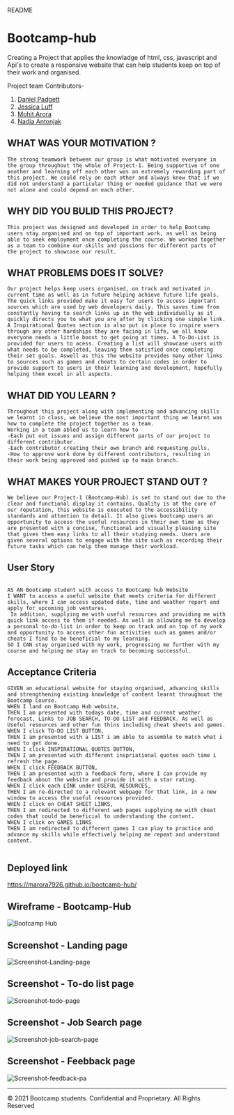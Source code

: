 README

# Bootcamp-hub
Creating a Project that applies the knowladge of html, css, javascript and Api's to create a responsive website that can help students keep on top of their work and organised.

Project team Contributors-

1. [Daniel Padgett](https://github.com/danpadge16)
2. [Jessica Luff](https://github.com/JessLuff)
3. [Mohit Arora](https://github.com/marora7926)
4. [Nadja Antonjak](https://github.com/nadjaantonjak)


## WHAT WAS YOUR MOTIVATION ?

```
The strong teamwork between our group is what motivated everyone in the group throughout the whole of Project-1. Being supportive of one another and learning off each other was an extremely rewarding part of this project. We could rely on each other and always knew that if we did not understand a particular thing or needed guidance that we were not alone and could depend on each other.

```

## WHY DID YOU BULID THIS PROJECT?

```
This project was designed and developed in order to help Bootcamp users stay organised and on top of important work, as well as being able to seek employment once completing the course. We worked together as a team to combine our skills and passions for different parts of the project to showcase our result.

```

## WHAT PROBLEMS DOES IT SOLVE?

```
Our project helps keep users organised, on track and motivated in current time as well as in future helping achieve future life goals. The quick links provided make it easy for users to access important sources which are used by web developers daily. This saves time from constantly having to search links up in the web individually as it quickly directs you to what you are after by clicking one simple link. A Inspirational Quotes section is also put in place to inspire users through any other hardships they are facing in life, we all know everyone needs a little boost to get going at times. A To-Do-List is provided for users to acess. Creating a list will showcase users with what needs to be completed, leaving them satisfied once completing their set goals. Aswell as this the website provides many other links to sources such as games and cheats to certain codes in order to provide support to users in their learning and development, hopefully helping them excel in all aspects.
```

## WHAT DID YOU LEARN ?

```
Throughout this project along with implementing and advancing skills we learnt in class, we believe the most important thing we learnt was how to complete the project together as a team. 
Working in a team abled us to learn how to 
-Each put out issues and assign different parts of our project to different contributor. 
-Each contributor creating their own branch and requesting pulls.
-How to approve work done by different contributors, resulting in their work being approved and pushed up to main branch.

```

## WHAT MAKES YOUR PROJECT STAND OUT ?

```
We believe our Project-1 (Bootcamp-Hub) is set to stand out due to the clear and functional display it contains. Quality is at the core of our reputation, this website is executed to the accessibility standards and attention to detail. It also gives bootcamp users an opportunity to access the useful resources in their own time as they are presented with a concise, functional and visually pleasing site that gives them easy links to all their studying needs. Users are given several options to engage with the site such as recording their future tasks which can help them manage their workload.
```

## User Story

```

AS AN Bootcamp student with access to Bootcamp hub Website
I WANT to access a useful website that meets criteria for different skills, where I can access updated date, time and weather report and apply for upcoming job ventures.
 In addition, supplying me with useful resources and providing me with quick link access to them if needed. As well as allowing me to develop a personal to-do-list in order to keep on track and on top of my work and opportunity to access other fun activities such as games and/or cheats I find to be beneficial to my learning.
SO I CAN stay organised with my work, progressing me further with my course and helping me stay on track to becoming successful.

```

## Acceptance Criteria

```
GIVEN an educational website for staying organised, advancing skills and strengthening existing knowledge of content learnt throughout the Bootcamp Course.
WHEN I land on Bootcamp Hub website,
THEN I am presented with todays date, time and current weather forecast, Links to JOB SEARCH, TO-DO LIST and FEEDBACK. As well as Useful resources and other fun thins including cheat sheets and games.
WHEN I click TO-DO LIST BUTTON,
THEN I am presented with a LIST i am able to assemble to match what i need to get done.
WHEN I click INSPIRATIONAL QUOTES BUTTON,
THEN I am presented with different inspriational quotes each time i refresh the page.
WHEN I click FEEDBACK BUTTON,
THEN I am presented with a feedback form, where I can provide my feedback about the website and provide it with a star rating.
WHEN I click each LINK under USEFUL RESOURCES,
THEN I am re-directed to a relevant webpage for that link, in a new window to access the useful resources provided.
WHEN I click on CHEAT SHEET LINKS,
THEN I am redirected to different web pages supplying me with cheat codes that could be beneficial to understanding the content.
WHEN I click on GAMES LINKS
THEN I am redirected to different games I can play to practice and advance my skills while effectively helping me repeat and understand content.


```
## Deployed link

https://marora7926.github.io/bootcamp-hub/

## Wireframe - Bootcamp-Hub

![Bootcamp Hub](./assets/images/wireframe-bootcamp-hub.png)

## Screenshot - Landing page

![Screenshot-Landing-page](./assets/images/landing-page.png)

## Screenshot - To-do list page

![Screenshot-todo-page](./assets/images/todo-page.png)

## Screenshot - Job Search page

![Screenshot-job-search-page](./assets/images/job-search-page.png)

## Screenshot - Feebback page

![Screenshot-feedback-pa](./assets/images/feedback-page.png)

- - -
© 2021 Bootcamp students. Confidential and Proprietary. All Rights Reserved
